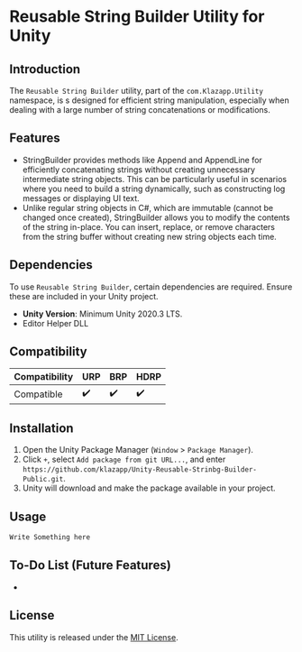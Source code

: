 # Reusable String Builder Utility for Unity

## Introduction
The `Reusable String Builder` utility, part of the `com.Klazapp.Utility` namespace, is s designed for efficient string manipulation, especially when dealing with a large number of string concatenations or modifications.

## Features
- StringBuilder provides methods like Append and AppendLine for efficiently concatenating strings without creating unnecessary intermediate string objects. This can be particularly useful in scenarios where you need to build a string dynamically, such as constructing log messages or displaying UI text.
- Unlike regular string objects in C#, which are immutable (cannot be changed once created), StringBuilder allows you to modify the contents of the string in-place. You can insert, replace, or remove characters from the string buffer without creating new string objects each time.
  
## Dependencies
To use `Reusable String Builder`, certain dependencies are required. Ensure these are included in your Unity project.
- **Unity Version**: Minimum Unity 2020.3 LTS.
- Editor Helper DLL

## Compatibility
| Compatibility        | URP | BRP | HDRP |
|----------------------|-----|-----|------|
| Compatible           | ✔️  | ✔️  | ✔️   |

## Installation
1. Open the Unity Package Manager (`Window` > `Package Manager`).
2. Click `+`, select `Add package from git URL...`, and enter `https://github.com/klazapp/Unity-Reusable-Strinbg-Builder-Public.git`.
3. Unity will download and make the package available in your project.

## Usage
```csharp
Write Something here
```

## To-Do List (Future Features)
- 

## License
This utility is released under the [MIT License](LICENSE).

